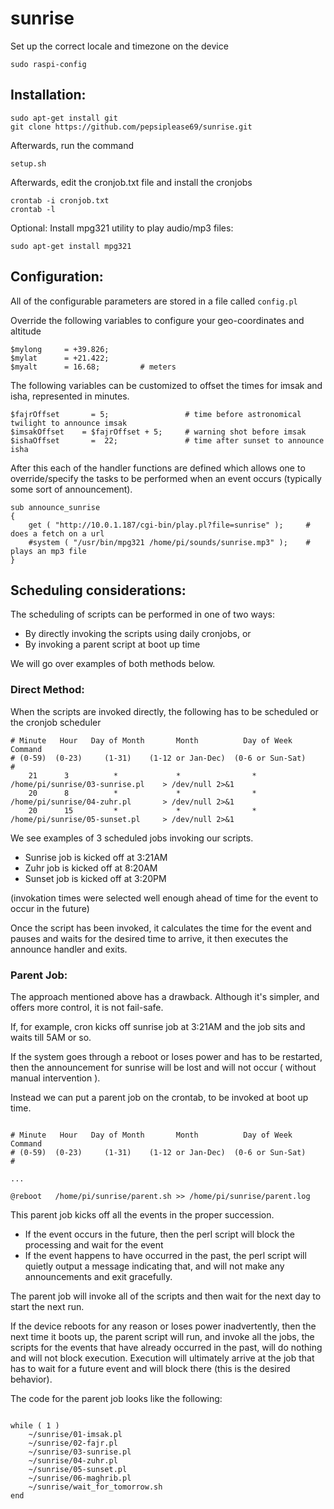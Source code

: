 # sunrise

Set up the correct locale and timezone on the device
```
sudo raspi-config
```





## Installation: 

```
sudo apt-get install git
git clone https://github.com/pepsiplease69/sunrise.git
```
Afterwards, run the command

```
setup.sh
```
Afterwards, edit the cronjob.txt file and install the cronjobs

```
crontab -i cronjob.txt
crontab -l
```

Optional: Install mpg321 utility to play audio/mp3 files:

```
sudo apt-get install mpg321
```



## Configuration:
All of the configurable parameters are stored in a file called `config.pl`

Override the following variables to configure your geo-coordinates and altitude

```
$mylong     = +39.826;
$mylat      = +21.422;
$myalt      = 16.68;         # meters
```

The following variables can be customized to offset the times for imsak and isha, represented in minutes.

```
$fajrOffset       = 5;                 # time before astronomical twilight to announce imsak
$imsakOffset    = $fajrOffset + 5;     # warning shot before imsak
$ishaOffset       =  22;               # time after sunset to announce isha
```

After this each of the handler functions are defined which allows one to override/specify the tasks to be performed when an event occurs (typically some sort of announcement).

```
sub announce_sunrise
{
    get ( "http://10.0.1.187/cgi-bin/play.pl?file=sunrise" );     # does a fetch on a url
    #system ( "/usr/bin/mpg321 /home/pi/sounds/sunrise.mp3" );    # plays an mp3 file
}
```



## Scheduling considerations:

The scheduling of scripts can be performed in one of two ways:

- By directly invoking the scripts using daily cronjobs, or
- By invoking a parent script at boot up time

We will go over examples of both methods below.


### Direct Method:

When the scripts are invoked directly, the following has to be scheduled or the cronjob scheduler

```
# Minute   Hour   Day of Month       Month          Day of Week        Command    
# (0-59)  (0-23)     (1-31)    (1-12 or Jan-Dec)  (0-6 or Sun-Sat)                
#
    21      3          *             *                *            /home/pi/sunrise/03-sunrise.pl    > /dev/null 2>&1
    20      8          *             *                *            /home/pi/sunrise/04-zuhr.pl       > /dev/null 2>&1
    20      15         *             *                *            /home/pi/sunrise/05-sunset.pl     > /dev/null 2>&1
```

We see examples of 3 scheduled jobs invoking our scripts. 
- Sunrise job is kicked off at 3:21AM  
- Zuhr job is kicked off at 8:20AM
- Sunset job is kicked off at 3:20PM


(invokation times were selected well enough ahead of time for the event to occur in the future)

Once the script has been invoked, it calculates the time for the event and pauses and waits for the desired time to arrive, it then executes the announce handler and exits.




### Parent Job:

The approach mentioned above has a drawback. Although it's simpler, and offers more control, it is not fail-safe.

If, for example, cron kicks off sunrise job at 3:21AM and the job sits and waits till 5AM or so.

If the system goes through a reboot or loses power and has to be restarted, then the announcement for sunrise will be lost and will not occur ( without manual intervention ).

Instead  we can put a parent job on the crontab, to be invoked at boot up time. 

```

# Minute   Hour   Day of Month       Month          Day of Week        Command    
# (0-59)  (0-23)     (1-31)    (1-12 or Jan-Dec)  (0-6 or Sun-Sat)                
#

...

@reboot   /home/pi/sunrise/parent.sh >> /home/pi/sunrise/parent.log

```

This parent job kicks off all the events in the proper succession. 

- If the event occurs in the future, then the perl script will block the processing and wait for the event
- If the event happens to have occurred in the past, the perl script will quietly output a message indicating that, and will not make any announcements and exit gracefully.

The parent job will invoke all of the scripts and then wait for the next day to start the next run.

If the device reboots for any reason or loses power inadvertently, then the next time it boots up, the parent script will run, and invoke all the jobs, the scripts for the events that have already occurred in the past, will do nothing and will not block execution. Execution will ultimately arrive at the job that has to wait for a future event and will block there (this is the desired behavior).

The code for the parent job looks like the following:

```

while ( 1 )
    ~/sunrise/01-imsak.pl
    ~/sunrise/02-fajr.pl
    ~/sunrise/03-sunrise.pl
    ~/sunrise/04-zuhr.pl
    ~/sunrise/05-sunset.pl
    ~/sunrise/06-maghrib.pl
    ~/sunrise/wait_for_tomorrow.sh
end

```



